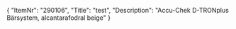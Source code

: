 {
  "ItemNr": "290106",
  "Title": "test",
  "Description": "Accu-Chek D-TRONplus Bärsystem, alcantarafodral beige"
}